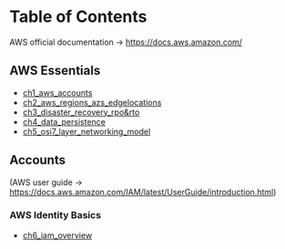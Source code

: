 # Table of Contents

AWS official documentation -> https://docs.aws.amazon.com/

## AWS Essentials
* [ch1_aws_accounts](ch1_aws_accounts.md)
* [ch2_aws_regions_azs_edgelocations](ch2_aws_regions_azs_edgelocations.md)
* [ch3_disaster_recovery_rpo&rto](ch3_disaster_recovery_rpo&rto.md)
* [ch4_data_persistence](ch4_data_persistence.md)
* [ch5_osi7_layer_networking_model](ch5_osi7_layer_networking_model.md)

## Accounts  
(AWS user guide -> https://docs.aws.amazon.com/IAM/latest/UserGuide/introduction.html)

### AWS Identity Basics
 * [ch6_iam_overview](ch6_iam_overview.md)
